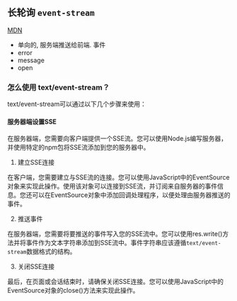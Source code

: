 ## 长轮询 `event-stream`
[MDN](https://developer.mozilla.org/zh-CN/docs/Web/API/EventSource)
+ 单向的, 服务端推送给前端. 
事件
+ error
+ message
+ open

### 怎么使用 text/event-stream？
text/event-stream可以通过以下几个步骤来使用：

#### 服务器端设置SSE

在服务器端，您需要向客户端提供一个SSE流。您可以使用Node.js编写服务器，并使用特定的npm包将SSE流添加到您的服务器中。

1. 建立SSE连接

在客户端，您需要建立与SSE流的连接。您可以使用JavaScript中的EventSource对象来实现此操作。使用该对象可以连接到SSE流，并订阅来自服务器的事件信息。您还可以在EventSource对象中添加回调处理程序，以便处理由服务器推送的事件。

2. 推送事件

在服务器端，您需要将要推送的事件写入您的SSE流中。您可以使用res.write()方法并将事件作为文本字符串添加到SSE流中。事件字符串应该遵循`text/event-stream`数据格式的结构。

3. 关闭SSE连接

最后，在页面或会话结束时，请确保关闭SSE连接。您可以使用JavaScript中的EventSource对象的close()方法来实现此操作。
